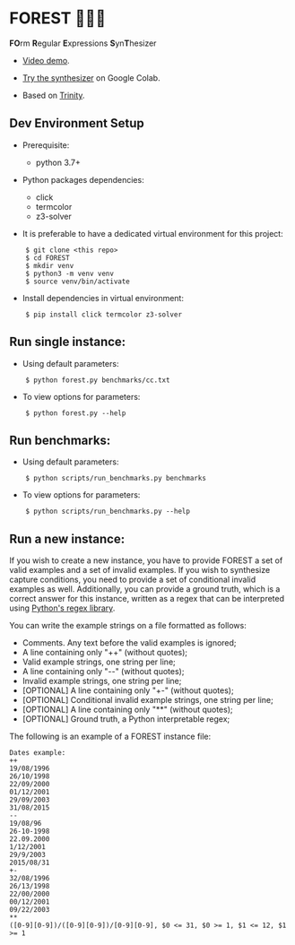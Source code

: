 # __FOREST__ :deciduous_tree::deciduous_tree::deciduous_tree:

**FO**rm **R**egular **E**xpressions **S**yn**T**hesizer 

- [Video demo](https://youtu.be/Xg8vWlHbl7Q).

- [Try the synthesizer](https://colab.research.google.com/drive/1M1fUzgJLzfZ_KrD6oR_BCi-aLLG3kXMB) on Google Colab.

- Based on [Trinity](https://github.com/fredfeng/Trinity).

## Dev Environment Setup

- Prerequisite:
  - python 3.7+
  
- Python packages dependencies:
  - click
  - termcolor
  - z3-solver
  
- It is preferable to have a dedicated virtual environment for this project:
```
    $ git clone <this repo>
    $ cd FOREST
    $ mkdir venv
    $ python3 -m venv venv
    $ source venv/bin/activate
```

- Install dependencies in virtual environment:
```
    $ pip install click termcolor z3-solver
```

## Run single instance:

- Using default parameters:

```
    $ python forest.py benchmarks/cc.txt
```

- To view options for parameters:
```
    $ python forest.py --help
```

## Run benchmarks:

- Using default parameters:
```
    $ python scripts/run_benchmarks.py benchmarks
```

- To view options for parameters:
```
    $ python scripts/run_benchmarks.py --help
```

## Run a new instance:

If you wish to create a new instance, you have to provide FOREST a set of valid examples and a set of invalid examples. If you wish to synthesize capture conditions, you need to provide a set of conditional invalid examples as well. Additionally, you can provide a ground truth, which is a correct answer for this instance, written as a regex that can be interpreted using [Python's regex library](https://docs.python.org/3/library/re.html).

You can write the example strings on a file formatted as follows:

- Comments. Any text before the valid examples is ignored;
- A line containing only "++" (without quotes);
- Valid example strings, one string per line;
- A line containing only "--" (without quotes);
- Invalid example strings, one string per line;
- \[OPTIONAL\] A line containing only "+-" (without quotes);
- \[OPTIONAL\] Conditional invalid example strings, one string per line;
- \[OPTIONAL\] A line containing only "\*\*" (without quotes);
- \[OPTIONAL\] Ground truth, a Python interpretable regex;

The following is an example of a FOREST instance file:

```
Dates example:
++
19/08/1996
26/10/1998
22/09/2000
01/12/2001
29/09/2003
31/08/2015
--
19/08/96
26-10-1998
22.09.2000
1/12/2001
29/9/2003
2015/08/31
+-
32/08/1996
26/13/1998
22/00/2000
00/12/2001
09/22/2003
**
([0-9][0-9])/([0-9][0-9])/[0-9][0-9], $0 <= 31, $0 >= 1, $1 <= 12, $1 >= 1
```

